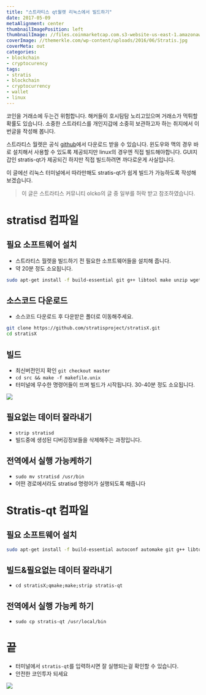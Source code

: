 ```yaml
---
title: "스트라티스 qt월렛 리눅스에서 빌드하기"
date: 2017-05-09
metaAlignment: center
thumbnailImagePosition: left
thumbnailImage: //files.coinmarketcap.com.s3-website-us-east-1.amazonaws.com/static/img/coins/200x200/stratis.png
coverImage: //themerkle.com/wp-content/uploads/2016/06/Stratis.jpg
coverMeta: out
categories:
- blockchain
- cryptocurency
tags:
- stratis
- blockchain
- cryptocurrency
- wallet
- linux
---
```



코인을 거래소에 두는건 위험합니다. 해커들이 호시탐탐 노리고있으며 거래소가 먹튀할 확률도 있습니다.
소중한 스트라티스를 개인지갑에 소중히 보관하고자 하는 취지에서 이번글을 작성해 봅니다.
<!--more-->

<!-- toc -->
스트라티스 월렛은 공식 [github][stratisx]에서 다운로드 받을 수 있습니다.
윈도우와 맥의 경우 바로 설치해서 사용할 수 있도록 제공되지만 linux의 경우엔 직접 빌드해야합니다. GUI지갑인 stratis-qt가 제공되긴 하지만 직접 빌드하려면 까다로운게 사실입니다.

이 글에선 리눅스 터미널에서 따라만해도 stratis-qt가 쉽게 빌드가 가능하도록 작성해보겠습니다.

> 이 글은 스트라티스 커뮤니티 olcko의 글 중 일부를 허락 받고 참조하였습니다.



# stratisd 컴파일

## 필요 소프트웨어 설치
-   스트라티스 월렛을 빌드하기 전 필요한 소프트웨어들을 설치해 줍니다.
-   약 20분 정도 소요됩니다.

```bash
sudo apt-get install -f build-essential git g++ libtool make unzip wget libboost-all-dev libssl-dev libdb++-dev libdb5.3++-dev libdb5.3-dev libminiupnpc-dev libqrencode-dev -y
```

## 소스코드 다운로드
-   소스코드 다운로드 후 다운받은 폴더로 이동해주세요.
```bash
git clone https://github.com/stratisproject/stratisX.git
cd stratisX
```

##   빌드
-   최신버전인지 확인 `git checkout master`
-   `cd src && make -f makefile.unix`
-   터미널에 무수한 명령어들이 뜨며 빌드가 시작됩니다. 30-40분 정도 소요됩니다.


![](https://lh3.googleusercontent.com/6ZAtwnhZEu6co2yF6GuMwQioSRKTTFpmL1oHp1s_hbzDJUihxLECofgBt9RCI8vswgvNCrkvMBzmX9nG4xDm5RUX8zjWihAuVsWcPOc2YqAVdLkDrlTLDSKpc3Rnk9CcfldI0zuM7x5wttKX6iyMKAQQfrqme3hy0RmKofvGoXhl__ZfTONUF9oh7LWiFvzoauOecUpBe5qm4epveXk5x9PY33M-ITMZmhnWLTgAPmZaYMBua99P39uKqGLMS_a2kHxmeICCvSrnmzoaeA3-C5sZmL5VDu_DWELyLS0-tNP5fZ0BNidNIdlJ1xHJk8mL2GRVJnCO-xLZqhT_OnMx6RBqPiO7IgO9pi-7jTG8V2mBagDzImmdH6JRX72hVH8O9kRHsAx6KlrhRN0PKKfA8eEcwcyerp3EBxNVuLdqJ8vLQyCmWZY1-Ac28pPjTay39nrFo8ObHlQgPYb7Oj3kZsKT42Dw2ep4wpRV3Hds5N0zocV7E7oUF5T0YYj5zpGTVR6dVOq8idFRlyI3J1V0aJsagxOL47_3thtfrLaX9uAUtr5U1GIWeRbcxynzrIWfZAMu-94buSib69R7s7DKyW45amj_OS_HaKianvTSMvmJN9rZtZXV_TJZqUub5P4NFpTiNRv4C33cLAocYHYYQ-a5ytK12jN15SY2=w1306-h692-no)

## 필요없는 데이터 잘라내기
-   `strip stratisd`
-   빌드중에 생성된 디버깅정보들을 삭제해주는 과정입니다.

## 전역에서 실행 가능케하기
-   `sudo mv stratisd /usr/bin`
-   어떤 경로에서라도 stratisd 명령어가 실행되도록 해줍니다


# Stratis-qt 컴파일

## 필요 소프트웨어 설치
```bash
sudo apt-get install -f build-essential autoconf automake git g++ libtool make unzip wget qt5-default qt5-qmake qtbase5-dev qtbase5-dev-tools libqt5webkit5 libqt5webkit5-dev libqt5qml5 libqt5quickwidgets5 qml-module-qt-labs-settings qtdeclarative5-dev-tools qttools5-dev-tools libboost-all-dev libssl-dev libdb++-dev libdb5.3++-dev libdb5.3-dev libminiupnpc-dev libqrencode-dev libprotobuf-dev
```

## 빌드&필요없는 데이터 잘라내기
-   `cd stratisX;qmake;make;strip stratis-qt`

## 전역에서 실행 가능케 하기
-   `sudo cp stratis-qt /usr/local/bin`



# 끝
-   터미널에서 `stratis-qt`를 입력하시면 잘 실행되는걸 확인할 수 있습니다.
-   안전한 코인투자 되세요

![](https://lh3.googleusercontent.com/jQlabHSaTrvnl0TyY7IgssePldZfWvLQBIiVxe82fbaF01d8FHPC_ZQ874i_zS58A_R7vJxhWsZIR2-aU9bJsddT5XuaKzZ37tOdfzaBiwmJY8UkkKMBEmTQ5mk5z7qivDTSPs6qdYpSKVcqrVgD-nTU4JFNRJCwYq2MmkXcaPuhYxK__tkUdEUY44_e5dJqVUaZ5dCj2c1sbjMS4oDz5xFFLFAKcLKgLuQjUYOJiXArOeBIqpYi0UI0yILNxEHTBxpnRL8wl2YOrJFImo3m5NIMZzfJKhKfjqKZVC9saP3SOK9WhfOUMsoUIgGf_zCxAuMYk9xV-ZSD_WW_kwrQESC__lXqi8WY9UyYqLYlO5_5nx65wHamLsjGncTImzLBx0wHCW8s4alRlUpKt2KSMohZDonXFM5IwsSAJ6_8lGzAMVLyvQYQmcjlxlqChPNbsrV4xpaKCxtBkD4m616vrzVKh1-mfHEvv3zNukm-YZTS0er_RYw__awmmkTdAb0Wxmm53LSsOV8I1BTicF4-xQll0sxyMkNLiLSpYpogKjtbx6UR74EYBNrO-u8zPgEDVLtzUur-x3wcAmNoCygi8xTxy5Lz5Mn5Nv3Avf-P1l57vGk9Z7JAMxB9Vd6vgRy8MGV1_1fy8TAjGOvdEZQofKdMReurkQXk4oOa=w1440-h898-no)



[stratisx]: https://github.com/stratisproject/stratisX/releases
